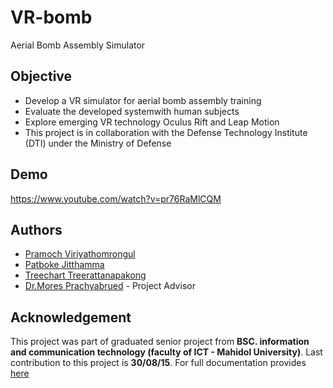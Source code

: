# VR-bomb

Aerial Bomb Assembly Simulator

## Objective

- Develop a VR simulator for aerial bomb assembly training
- Evaluate the developed systemwith human subjects
- Explore emerging VR technology Oculus Rift and Leap Motion
- This project is in collaboration with the Defense Technology Institute (DTI) under the Ministry of Defense

## Demo

https://www.youtube.com/watch?v=pr76RaMlCQM

## Authors

- [Pramoch Viriyathomrongul](https://github.com/kingdomax)
- [Patboke Jitthamma](https://github.com/pjitthamma)
- [Treechart Treerattanapakong](https://www.facebook.com/treechart.treerattanapakong)
- [Dr.Mores Prachyabrued](https://www.facebook.com/mark.mores) - Project Advisor

## Acknowledgement 

This project was part of graduated senior project from
**BSC. information and communication technology (faculty of ICT - Mahidol University)**.
Last contribution to this project is **30/08/15**.
For full documentation provides [here](https://github.com/kingdomax/vr-bomb/blob/master/VRBomb_Final_Document%20(08-30-15).docx)
